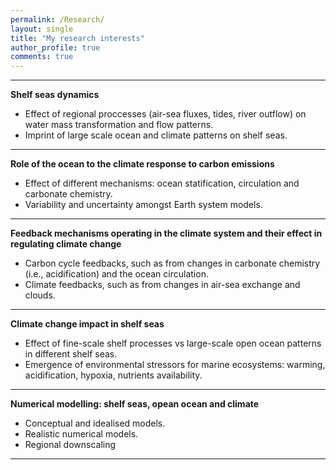 ```yaml
---
permalink: /Research/
layout: single
title: "My research interests"
author_profile: true
comments: true
---
```



---

**Shelf seas dynamics**
- Effect of regional proccesses (air-sea fluxes, tides, river outflow) on water mass transformation and flow patterns. 
- Imprint of large scale ocean and climate patterns on shelf seas.

---

**Role of the ocean to the climate response to carbon emissions**
- Effect of different mechanisms: ocean statification, circulation and carbonate chemistry. 
- Variability and uncertainty amongst Earth system models.

--- 

**Feedback mechanisms operating in the climate system and their effect in regulating climate change**
- Carbon cycle feedbacks, such as from changes in carbonate chemistry (i.e., acidification) and the ocean circulation.
- Climate feedbacks, such as from changes in air-sea exchange and clouds.   

---

**Climate change impact in shelf seas**
- Effect of fine-scale shelf processes vs large-scale open ocean patterns in different shelf seas.  
- Emergence of environmental stressors for marine ecosystems: warming, acidification, hypoxia, nutrients availability. 

---

**Numerical modelling: shelf seas, opean ocean and climate**
- Conceptual and idealised models.
- Realistic numerical models.
- Regional downscaling

---

<!--
e.g., ocean acidification due to ocean uptake of anthropogenic carbon further amplifying warming through a reduction in the the ocean ability to absorb carbon from the atmosphere.
- Climate feedbacks: e.g., changes in the amount of cloud due to warming can further amplify or slow down this warming.  
-->


